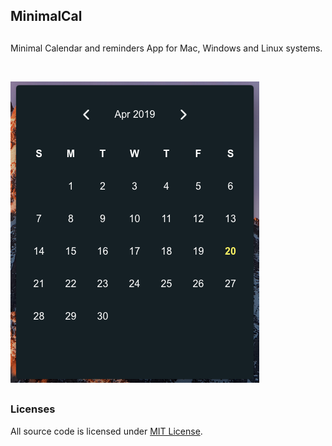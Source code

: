 ## MinimalCal

##

Minimal Calendar and reminders App for Mac, Windows and Linux systems.

<br />

![](./.github/screenshot.png)

##

### Licenses

All source code is licensed under [MIT License](./LICENSE).
